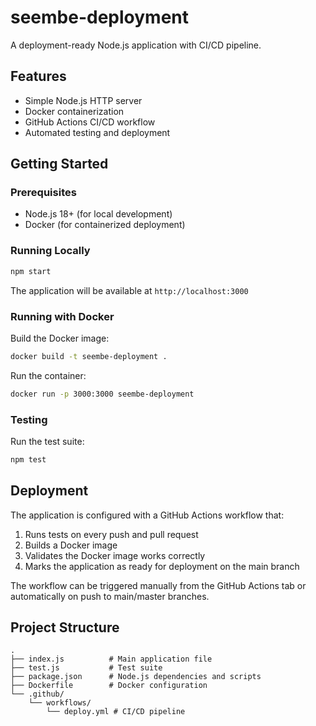 # seembe-deployment

A deployment-ready Node.js application with CI/CD pipeline.

## Features

- Simple Node.js HTTP server
- Docker containerization
- GitHub Actions CI/CD workflow
- Automated testing and deployment

## Getting Started

### Prerequisites

- Node.js 18+ (for local development)
- Docker (for containerized deployment)

### Running Locally

```bash
npm start
```

The application will be available at `http://localhost:3000`

### Running with Docker

Build the Docker image:
```bash
docker build -t seembe-deployment .
```

Run the container:
```bash
docker run -p 3000:3000 seembe-deployment
```

### Testing

Run the test suite:
```bash
npm test
```

## Deployment

The application is configured with a GitHub Actions workflow that:
1. Runs tests on every push and pull request
2. Builds a Docker image
3. Validates the Docker image works correctly
4. Marks the application as ready for deployment on the main branch

The workflow can be triggered manually from the GitHub Actions tab or automatically on push to main/master branches.

## Project Structure

```
.
├── index.js          # Main application file
├── test.js           # Test suite
├── package.json      # Node.js dependencies and scripts
├── Dockerfile        # Docker configuration
└── .github/
    └── workflows/
        └── deploy.yml # CI/CD pipeline
```
